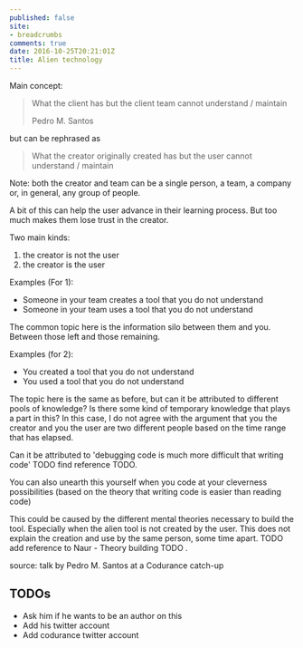 ```yaml
---
published: false
site:
- breadcrumbs
comments: true
date: 2016-10-25T20:21:01Z
title: Alien technology
---
```


Main concept:

> What the client has but the client team cannot understand / maintain
> 
> Pedro M. Santos

but can be rephrased as

> What the creator originally created has but the user cannot understand / maintain

Note: both the creator and team can be a single person, a team, a company or, in general, any group of people.

A bit of this can help the user advance in their learning process. But too much makes them lose trust in the creator.

Two main kinds: 

  1. the creator is not the user
  1. the creator is the user

Examples (For 1):

  * Someone in your team creates a tool that you do not understand
  * Someone in your team uses a tool that you do not understand

The common topic here is the information silo between them and you. Between those left and those remaining.

Examples (for 2):

  * You created a tool that you do not understand
  * You used a tool that you do not understand

The topic here is the same as before, but can it be attributed to different pools of knowledge? Is there some kind of temporary knowledge that plays a part in this? In this case, I do not agree with the argument that you the creator and you the user are two different people based on the time range that has elapsed.

Can it be attributed to 'debugging code is much more difficult that writing code' TODO find reference TODO.

You can also unearth this yourself when you code at your cleverness possibilities (based on the theory that writing code is easier than reading code)

This could be caused by the different mental theories necessary to build the tool. Especially when the alien tool is not created by the user. This does not explain the creation and use by the same person, some time apart. TODO add reference to Naur - Theory building TODO .

source: talk by Pedro M. Santos at a Codurance catch-up

## TODOs

  * Ask him if he wants to be an author on this
  * Add his twitter account
  * Add codurance twitter account


